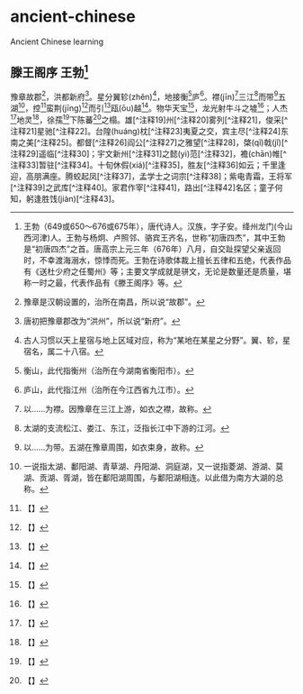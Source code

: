 <!--
 * @Author: Rocky xuyj@neusoft.com
 * @Date: 2023-06-30 15:11:19
 * @LastEditors: Rocky xuyj@neusoft.com
 * @LastEditTime: 2023-06-30 17:10:33
 * @FilePath: \ancient-chinese\README.md
 * @Description: 这是默认设置,请设置`customMade`, 打开koroFileHeader查看配置 进行设置: https://github.com/OBKoro1/koro1FileHeader/wiki/%E9%85%8D%E7%BD%AE
-->
# ancient-chinese

Ancient Chinese learning

## 滕王阁序 王勃[^注释0]

豫章故郡[^注释1]，洪都新府[^注释2]。星分翼轸(zhěn)[^注释3]，地接衡[^注释4]庐[^注释5]。襟(jīn)[^注释6]三江[^注释7]而带[^注释8]五湖[^注释9]，控[^注释10]蛮荆(jīng)[^注释11]而引[^注释12]瓯(ōu)越[^注释13]。物华天宝[^注释14]，龙光射牛斗之墟[^注释15]；人杰[^注释16]地灵[^注释17]，徐孺[^注释17]下陈蕃[^注释18]之榻。雄[^注释19]州[^注释20]雾列[^注释21]，俊采[^注释21]星驰[^注释22]。台隍(huáng)枕[^注释23]夷夏之交，宾主尽[^注释24]东南之美[^注释25]。都督[^注释26]阎公[^注释27]之雅望[^注释28]，棨(qǐ)戟(jǐ)[^注释29]遥临[^注释30]；宇文新州[^注释31]之懿(yì)范[^注释32]，襜(chān)帷[^注释33]暂驻[^注释34]。十旬休假(xiá)[^注释35]，胜友[^注释36]如云；千里逢迎，高朋满座。腾蛟起凤[^注释37]，孟学士之词宗[^注释38]；紫电青霜，王将军[^注释39]之武库[^注释40]。家君作宰[^注释41]，路出[^注释42]名区；童子何知，躬逢胜饯(jiàn)[^注释43]。

[^注释0]: 王勃（649或650～676或675年），唐代诗人。汉族，字子安。绛州龙门(今山西河津)人。王勃与杨炯、卢照邻、骆宾王齐名，世称“初唐四杰”，其中王勃是“初唐四杰”之首。唐高宗上元三年（676年）八月，自交趾探望父亲返回时，不幸渡海溺水，惊悸而死。王勃在诗歌体裁上擅长五律和五绝，代表作品有《送杜少府之任蜀州》等；主要文学成就是骈文，无论是数量还是质量，堪称一时之最，代表作品有《滕王阁序》等。
[^注释1]: 豫章是汉朝设置的，治所在南昌，所以说“故郡”。
[^注释2]: 唐初把豫章郡改为“洪州”，所以说“新府”。
[^注释3]: 古人习惯以天上星宿与地上区域对应，称为“某地在某星之分野”。翼、轸，星宿名，属二十八宿。
[^注释4]: 衡山，此代指衡州（治所在今湖南省衡阳市）。
[^注释5]: 庐山，此代指江州（治所在今江西省九江市）。
[^注释6]: 以……为襟。因豫章在三江上游，如衣之襟，故称。
[^注释7]: 太湖的支流松江、娄江、东江，泛指长江中下游的江河。
[^注释8]: 以……为带。五湖在豫章周围，如衣束身，故称。
[^注释9]: 一说指太湖、鄱阳湖、青草湖、丹阳湖、洞庭湖，又一说指菱湖、游湖、莫湖、贡湖、胥湖，皆在鄱阳湖周围，与鄱阳湖相连。以此借为南方大湖的总称。

[^注释10]: 【】
[^注释11]: 【】
[^注释12]: 【】
[^注释13]:【】
[^注释14]:【】
[^注释15]:【】
[^注释16]:【】
[^注释17]:【】
[^注释18]:【】

